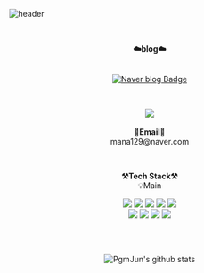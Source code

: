 ![header](https://capsule-render.vercel.app/api?type=waving&color=gradient&height=300&section=header&text=welcome&fontSize=90&animation=fadeIn&fontAlignY=38&desc=YoungSeok's%20GitHub%20Profile&descAlignY=51&descAlign=62)

<br>
<center>
<p align="center">
    <Strong>☁️blog☁️</Strong><br><br>
</p>

[![Naver blog Badge](https://img.shields.io/badge/-Naver%20blog-brightgreen?style=flat-square&logo=Naver&logoColor=white&link=https://blog.naver.com/wonwone567)](https://blog.naver.com/mana129)
</center>
<br/>
<p align="center">    
  <a href="https://hits.seeyoufarm.com"><img src="https://hits.seeyoufarm.com/api/count/incr/badge.svg?q=Runtime4642&url=https%3A%2F%2Fgithub.com%2Fsearch&count_bg=%2379C83D&title_bg=%23555555&icon=&icon_color=%23E7E7E7&title=hits&edge_flat=false"/></a>
<br><br>
<Strong>📧Email📧</Strong><br>mana129@naver.com<br>
</p>

<br>

<p align="center">
    <Strong>⚒️Tech Stack⚒️</Strong><br>
    💡Main
</p>

<p align="center" display="inline-block">
  <img src="https://img.shields.io/badge/JAVA-007396?style=for-the-badge&logo=java&logoColor=white"> 
    <img src="https://img.shields.io/badge/Spring-6DB33F?style=for-the-badge&logo=Spring&logoColor=white">
    <img src="https://img.shields.io/badge/SpringBoot-6DB33F?style=for-the-badge&logo=SpringBoot&logoColor=white">
    <img src="https://img.shields.io/badge/mysql-4479A1?style=for-the-badge&logo=mysql&logoColor=white">
    <img src="https://img.shields.io/badge/Python-3776AB?style=for-the-badge&logo=Python&logoColor=white">
    <br/> 
    <img src="https://img.shields.io/badge/javascript-F7DF1E?style=for-the-badge&logo=javascript&logoColor=black">
    <img src="https://img.shields.io/badge/css-1572B6?style=for-the-badge&logo=css3&logoColor=white">
    <img src="https://img.shields.io/badge/html-E34F26?style=for-the-badge&logo=html5&logoColor=white">
    <img src="https://img.shields.io/badge/Linux-FCC624?style=for-the-badge&logo=Linux&logoColor=white">  
</p><br>

<br>

<div align=center>

![PgmJun's github stats](https://github-readme-stats.vercel.app/api?username=Runtime4642&show_icons=true)

